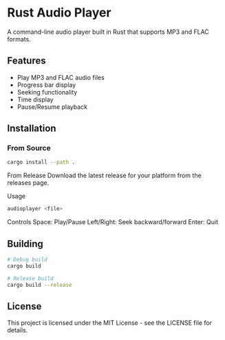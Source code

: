 # Rust Audio Player

A command-line audio player built in Rust that supports MP3 and FLAC formats.

## Features

- Play MP3 and FLAC audio files
- Progress bar display
- Seeking functionality
- Time display
- Pause/Resume playback

## Installation

### From Source
```bash
cargo install --path .
```
From Release
Download the latest release for your platform from the releases page.

Usage

```bash
audioplayer <file>
```
Controls
Space: Play/Pause
Left/Right: Seek backward/forward
Enter: Quit

## Building
``` bash
# Debug build
cargo build

# Release build
cargo build --release
```
## License
This project is licensed under the MIT License - see the LICENSE file for details.